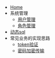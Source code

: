 - [Home](/)
- 系统管理
	- [用户管理](/user/4)
	- [角色管理](/role/index)
- [动态sql](/dsql/)
- 常见业务的实现思路
	- [token验证](/biz/token)
	- [密码加密传输](/biz/tool)